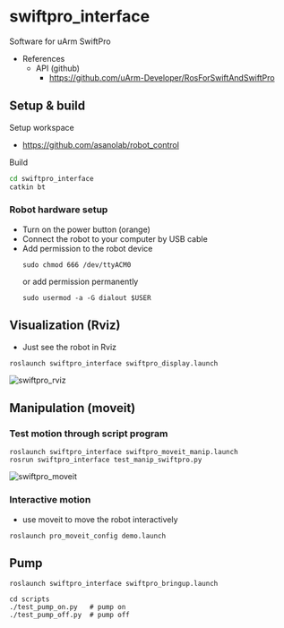 # swiftpro_interface
Software for uArm SwiftPro
- References
  - API (github)
    - https://github.com/uArm-Developer/RosForSwiftAndSwiftPro

## Setup & build
Setup workspace
- https://github.com/asanolab/robot_control

Build
```bash
cd swiftpro_interface
catkin bt
```

### Robot hardware setup
- Turn on the power button (orange)
- Connect the robot to your computer by USB cable
- Add permission to the robot device 
   ```
   sudo chmod 666 /dev/ttyACM0
   ```
   or add permission permanently
   ```
   sudo usermod -a -G dialout $USER
   ```

## Visualization (Rviz)
- Just see the robot in Rviz
```
roslaunch swiftpro_interface swiftpro_display.launch
```
![swiftpro_rviz](https://github.com/asanolab/robot_control/assets/6872136/b7330b9b-67e6-4da3-8f43-22b92f66f00f)


## Manipulation (moveit)
### Test motion through script program
```
roslaunch swiftpro_interface swiftpro_moveit_manip.launch
rosrun swiftpro_interface test_manip_swiftpro.py
```
![swiftpro_moveit](https://github.com/asanolab/robot_control/assets/6872136/b9810777-de69-430a-a857-f341f8551f21)

### Interactive motion
- use moveit to move the robot interactively
```
roslaunch pro_moveit_config demo.launch
```


## Pump
```
roslaunch swiftpro_interface swiftpro_bringup.launch

cd scripts
./test_pump_on.py   # pump on
./test_pump_off.py  # pump off
```
